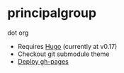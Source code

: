 # principalgroup
dot org

- Requires [Hugo](https://github.com/spf13/hugo) (currently at v0.17)
- Checkout git submodule theme
- [Deploy gh-pages](https://gist.github.com/cobyism/4730490)

